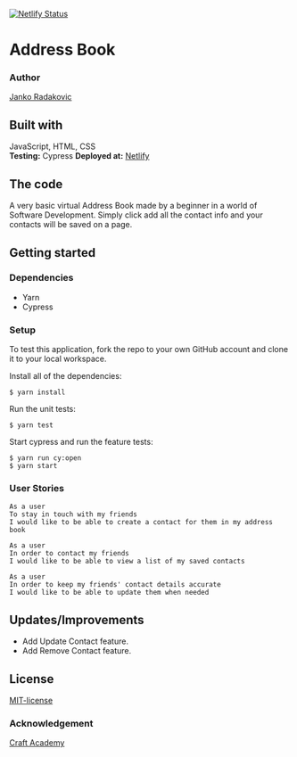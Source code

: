[![Netlify Status](https://api.netlify.com/api/v1/badges/c1049f84-0021-4ad7-a435-f8ebbc44e1ae/deploy-status)](https://app.netlify.com/sites/addressbook101/deploys)

# Address Book
### Author   
[Janko Radakovic](https://github.com/MadFarmer101/Rock-Paper-Scissors)
## Built with  
JavaScript, HTML, CSS   
**Testing:** Cypress 
**Deployed at:** [Netlify](https://addressbook101.netlify.app/) 

## The code   
A very basic virtual Address Book made by a beginner in a world of Software Development. Simply click add all the contact info and your contacts will be saved on a page. 

## Getting started
### Dependencies  
* Yarn
* Cypress

### Setup   
To test this application, fork the repo to your own GitHub account and clone it to your local workspace. </br>

Install all of the dependencies:    
```
$ yarn install
```  
Run the unit tests:  
```
$ yarn test
```  
Start cypress and run the feature tests:  
```
$ yarn run cy:open
$ yarn start
```
### User Stories
```
As a user
To stay in touch with my friends
I would like to be able to create a contact for them in my address book
```

```
As a user
In order to contact my friends
I would like to be able to view a list of my saved contacts
```

```
As a user
In order to keep my friends' contact details accurate
I would like to be able to update them when needed
```

## Updates/Improvements   
- Add Update Contact feature.
- Add Remove Contact feature.
 
## License  
[MIT-license](https://en.wikipedia.org/wiki/MIT_License)
### Acknowledgement  
[Craft Academy](https://craftacademy.se)  